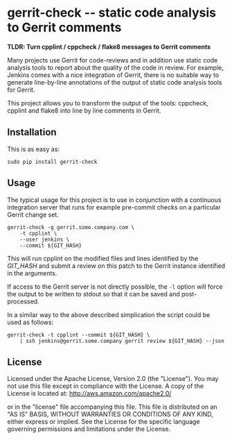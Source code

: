 # gerrit-check -- static code analysis to Gerrit comments

**TLDR: Turn cpplint / cppcheck / flake8 messages to Gerrit comments**

Many projects use Gerrit for code-reviews and in addition use static code 
analysis tools to report about the quality of the code in review. For example,
Jenkins comes with a nice integration of Gerrit, there is no suitable way to 
generate line-by-line annotations of the output of static code analysis tools 
for Gerrit.

This project allows you to transform the output of the tools: cppcheck, 
cpplint and flake8 into line by line comments in Gerrit.

## Installation

This is as easy as:

    sudo pip install gerrit-check
    
## Usage

The typical usage for this project is to use in conjunction with a continuous 
integration server that runs for example pre-commit checks on a particular 
Gerrit change set.

    gerrit-check -g gerrit.some.company.com \
        -t cpplint \
        --user jenkins \
        --commit ${GIT_HASH}
        
This will run cpplint on the modified files and lines identified by the 
*GIT_HASH* and submit a review on this patch to the Gerrit instance identified
in the arguments.

If access to the Gerrit server is not directly possible, the `-l` option will
force the output to be written to stdout so that it can be saved and 
post-processed.

In a similar way to the above described simplication the script could be used
as follows:

    gerrit-check -t cpplint --commit ${GIT_HASH} \
        | ssh jenkins@gerrit.some.company gerrit review ${GIT_HASH} --json
        
## License

Licensed under the Apache License, Version 2.0 (the "License"). You may not
use this file except in compliance with the License. A copy of the License
is located at: http://aws.amazon.com/apache2.0/

or in the "license" file accompanying this file. This file is distributed
on an "AS IS" BASIS, WITHOUT WARRANTIES OR CONDITIONS OF ANY KIND, either
express or implied. See the License for the specific language governing
permissions and limitations under the License.